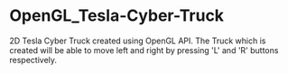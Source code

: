 # OpenGL_Tesla-Cyber-Truck
2D Tesla Cyber Truck created using OpenGL API. The Truck which is created will be able to move left and right by pressing 'L' and 'R' buttons respectively.
